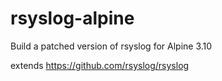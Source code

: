 # rsyslog-alpine
Build a patched version of rsyslog for Alpine 3.10

extends https://github.com/rsyslog/rsyslog
